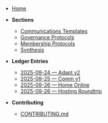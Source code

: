 - [Home](/)

- **Sections**
  - [Communications Templates](../communications-templates/README.md)
  - [Governance Protocols](../governance-protocols/README.md)
  - [Membership Protocols](../membership-protocols/README.md)
  - [Synthesis](../synthesis/)

- **Ledger Entries**
  - [2025-09-24 — Adapt v2](../snap-20250924-adapt-001.json)
  - [2025-09-25 — Comm v1](../snap-20250925-comm-001.json)
  - [2025-09-26 — Home Online](../snap-20250926-ledger-home-online.json)
  - [2025-09-26 — Hosting Roundtrip](../snap-20250926-ledger-hosting-roundtrip.json)

- **Contributing**
  - [CONTRIBUTING.md](../CONTRIBUTING.md)
